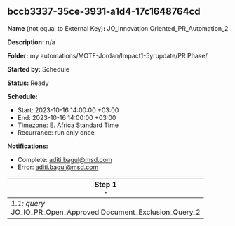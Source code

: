 ## bccb3337-35ce-3931-a1d4-17c1648764cd

**Name** (not equal to External Key)**:** JO_Innovation Oriented_PR_Automation_2

**Description:** n/a

**Folder:** my automations/MOTF-Jordan/Impact1-5yrupdate/PR Phase/

**Started by:** Schedule

**Status:** Ready

**Schedule:**

* Start: 2023-10-16 14:00:00 +03:00
* End: 2023-10-16 14:00:00 +03:00
* Timezone: E. Africa Standard Time
* Recurrance: run only once

**Notifications:**

* Complete: aditi.bagul@msd.com
* Error: aditi.bagul@msd.com

| Step 1<br>_<small>-</small>_ |
| --- |
| _1.1: query_<br>JO_IO_PR_Open_Approved Document_Exclusion_Query_2 |
